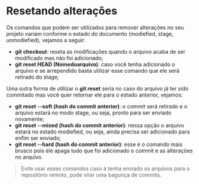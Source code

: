 # Resetando alterações

Os comandos que podem ser utilizados para remover alterações no seu projeto variam conforme o estado do documento (modiefied, stage, unmodiefied), vejamos a seguir:

- **git checkout**: reseta as modificações quando o arquivo acaba de ser modificado mas não foi adicionado;
- **git reset HEAD (Nomedoarquivo)**: caso você tenha adicionado o arquivo e se arrependido basta utilizar esse comando que ele será retirado do stage;

Uma outra forma de utilizar o **git reset** seria no caso do arquivo já ter sido commitado mas você quer retornar ele para o estado anterior, vejamos:

- **git reset --soft (hash do commit anterior)**: o commit será retirado e o arquivo estará no modo stage, ou seja, pronto para ser enviado novamente;
- **git reset --mixed (hash do commit anterior)**: nessa opção o arquivo estará no estado modiefied, ou seja, ainda precisa ser adicionado para enfim ser enviado;
- **git reset --hard (hash do commit anterior)**: esse é o comando mais brusco pois ele apaga tudo que foi adicionado o commit e as alterações no arquivo.

> Evite usar esses comandos caso á tenha enviado os arquivos para o repositório remoto, pode virar uma bagunça de commits.

